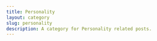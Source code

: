 ```yaml
---
title: Personality
layout: category
slug: personality
description: A category for Personality related posts.
---
```


